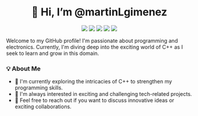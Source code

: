 <h1 align="center">👋 Hi, I’m @martinLgimenez</h1>

<p align="center">
  <img src="https://img.shields.io/badge/GitHub-blue">
  <img src="https://img.shields.io/badge/MQTT-purple">
  <img src="[https://img.shields.io/badge/Node-Red-red](https://img.shields.io/badge/IoT-Node%20Red-informational?style=plastic&logo=nodered&logoColor=rgb(143,0,0)&label=IoT&color=rgb(143,0,0))">
  <img src="[https://img.shields.io/badge/VSCode-blue](https://img.shields.io/badge/Editor-VSCode-informational?style=plastic&logo=visualstudiocode&logoColor=blue&label=Editor&color=blue)">
  <img src="https://img.shields.io/badge/Linux-green">
</p>

Welcome to my GitHub profile! I'm passionate about programming and electronics. Currently, I'm diving deep into the exciting world of C++ as I seek to learn and grow in this domain.

### 💡 About Me

- 🌱 I'm currently exploring the intricacies of C++ to strengthen my programming skills.
- 👀 I'm always interested in exciting and challenging tech-related projects.
- 💬 Feel free to reach out if you want to discuss innovative ideas or exciting collaborations.
